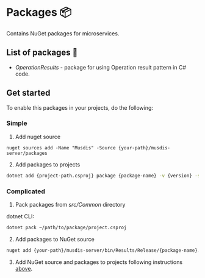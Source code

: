 # Packages 📦
Contains NuGet packages for microservices. 

## List of packages 📃

- _OperationResults_ - package for using Operation result pattern in C# code.

## Get started 

To enable this packages in your projects, do the following: 

### Simple 

1. Add nuget source

```shell
nuget sources add -Name "Musdis" -Source {your-path}/musdis-server/packages
```

2. Add packages to projects

```sh
dotnet add {project-path.csproj} package {package-name} -v {version} -s {your-path}/musdis-server/packages
```

### Complicated

1. Pack packages from _src/Common_ directory 

dotnet CLI: 
```sh
dotnet pack ~/path/to/package/project.csproj 
```

2. Add packages to NuGet source
```sh
nuget add {your-path}/musdis-server/bin/Results/Release/{package-name}.nupkg -Source {your-path}/musdis-server/packages
```

3. Add NuGet source and packages to projects following instructions [above](#simple).
